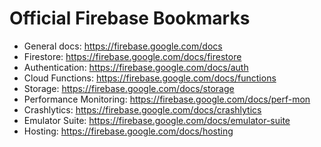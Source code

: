 # Official Firebase Bookmarks

- General docs: https://firebase.google.com/docs
- Firestore: https://firebase.google.com/docs/firestore
- Authentication: https://firebase.google.com/docs/auth
- Cloud Functions: https://firebase.google.com/docs/functions
- Storage: https://firebase.google.com/docs/storage
- Performance Monitoring: https://firebase.google.com/docs/perf-mon
- Crashlytics: https://firebase.google.com/docs/crashlytics
- Emulator Suite: https://firebase.google.com/docs/emulator-suite
- Hosting: https://firebase.google.com/docs/hosting
